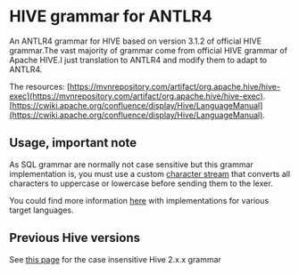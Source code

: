 # HIVE grammar for ANTLR4

An ANTLR4 grammar for HIVE based on version 3.1.2 of official HIVE grammar.The vast majority of grammar come from official HIVE grammar of Apache HIVE.I just translation to ANTLR4 and modify them to adapt to ANTLR4.

The resources:
[https://mvnrepository.com/artifact/org.apache.hive/hive-exec](https://mvnrepository.com/artifact/org.apache.hive/hive-exec).
[https://cwiki.apache.org/confluence/display/Hive/LanguageManual](https://cwiki.apache.org/confluence/display/Hive/LanguageManual).

## Usage, important note

As SQL grammar are normally not case sensitive but this grammar implementation is, you must use a custom [character stream](https://github.com/antlr/antlr4/blob/master/runtime/Java/src/org/antlr/v4/runtime/CharStream.java) that converts all characters to uppercase or lowercase before sending them to the lexer.

You could find more information [here](https://github.com/antlr/antlr4/blob/master/doc/case-insensitive-lexing.md#custom-character-streams-approach) with implementations for various target languages.

## Previous Hive versions
See [this page](v2/) for the case insensitive Hive 2.x.x grammar